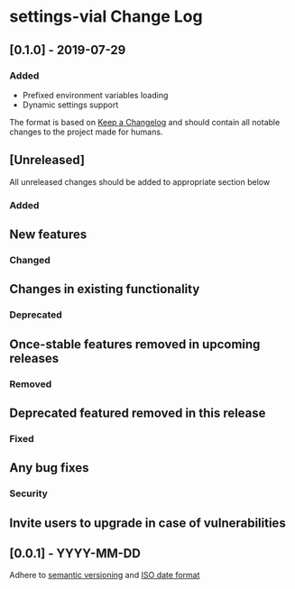 # settings-vial Change Log

## [0.1.0] - 2019-07-29

### Added
- Prefixed environment variables loading
- Dynamic settings support

The format is based on [Keep a Changelog](http://keepachangelog.com/)
and should contain all notable changes to the project made for humans.

## [Unreleased]

All unreleased changes should be added to appropriate section below

### Added
New features
-

### Changed
Changes in existing functionality
-

### Deprecated
Once-stable features removed in upcoming releases
-

### Removed
Deprecated featured removed in this release
-

### Fixed
Any bug fixes
-

### Security
Invite users to upgrade in case of vulnerabilities
-

## [0.0.1] - YYYY-MM-DD

Adhere to [semantic versioning](http://semver.org/) and [ISO date format](http://www.iso.org/iso/home/standards/iso8601.htm)
